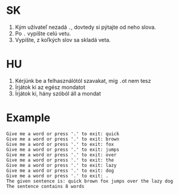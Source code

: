 # SK
1. Kým užívateľ nezadá `.`, dovtedy si pýtajte od neho slova.
1. Po `.` vypíšte celú vetu.
1. Vypíšte, z koľkých slov sa skladá veta.

# HU 
1. Kérjünk be a felhasználótól szavakat, míg `.`ot nem tesz
1. Írjátok ki az egész mondatot
1. Írjátok ki, hány szóból áll a mondat


# Example
```
Give me a word or press '.' to exit: quick
Give me a word or press '.' to exit: brown
Give me a word or press '.' to exit: fox
Give me a word or press '.' to exit: jumps
Give me a word or press '.' to exit: over
Give me a word or press '.' to exit: the 
Give me a word or press '.' to exit: lazy 
Give me a word or press '.' to exit: dog
Give me a word or press '.' to exit: .
The given sentence is: quick brown fox jumps over the lazy dog 
The sentence contains 8 words
```